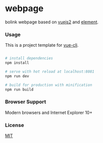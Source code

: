 # webpage
bolink webpage based on [vuejs2](http://vuejs.org/) and [element](http://element.eleme.io/#/).

### Usage

This is a project template for [vue-cli](https://github.com/vuejs/vue-cli).

``` bash

# install dependencies
npm install

# serve with hot reload at localhost:8081
npm run dev

# build for production with minification
npm run build

```

### Browser Support

Modern browsers and Internet Explorer 10+


### License
[MIT](http://opensource.org/licenses/MIT)
